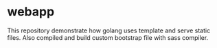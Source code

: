 # webapp

This repository demonstrate how golang uses template and serve static files.
Also compiled and build custom bootstrap file with sass compiler.
